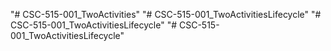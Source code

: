"# CSC-515-001_TwoActivities" 
"# CSC-515-001_TwoActivitiesLifecycle" 
"# CSC-515-001_TwoActivitiesLifecycle" 
"# CSC-515-001_TwoActivitiesLifecycle" 
